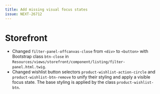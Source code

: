 ```yaml
---
title: Add missing visual focus states
issue: NEXT-26712
---
```

# Storefront
* Changed `filter-panel-offcanvas-close` from `<div>` to `<button>` with Bootstrap class `btn-close` in `Resources/views/storefront/component/listing/filter-panel.html.twig`.
* Changed wishlist button selectors `product-wishlist-action-circle` and `product-wishlist-btn-remove` to unify their styling and apply a visible focus state. The base styling is applied by the class `product-wishlist-btn`.